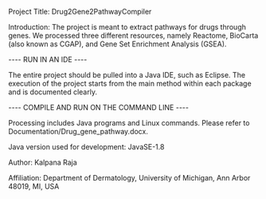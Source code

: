 Project Title: Drug2Gene2PathwayCompiler


Introduction: 
The project is meant to extract pathways for drugs through genes. We processed three different resources, namely Reactome, BioCarta (also known as CGAP), and Gene Set Enrichment Analysis (GSEA).  


---- RUN IN AN IDE ----

The entire project should be pulled into a Java IDE, such as Eclipse. The execution of the project starts from the main method within each package and is documented clearly.


---- COMPILE AND RUN ON THE COMMAND LINE ----

Processing includes Java programs and Linux commands. Please refer to Documentation/Drug_gene_pathway.docx.


Java version used for development: JavaSE-1.8

Author: Kalpana Raja

Affiliation: Department of Dermatology, University of Michigan, Ann Arbor 48019, MI, USA

